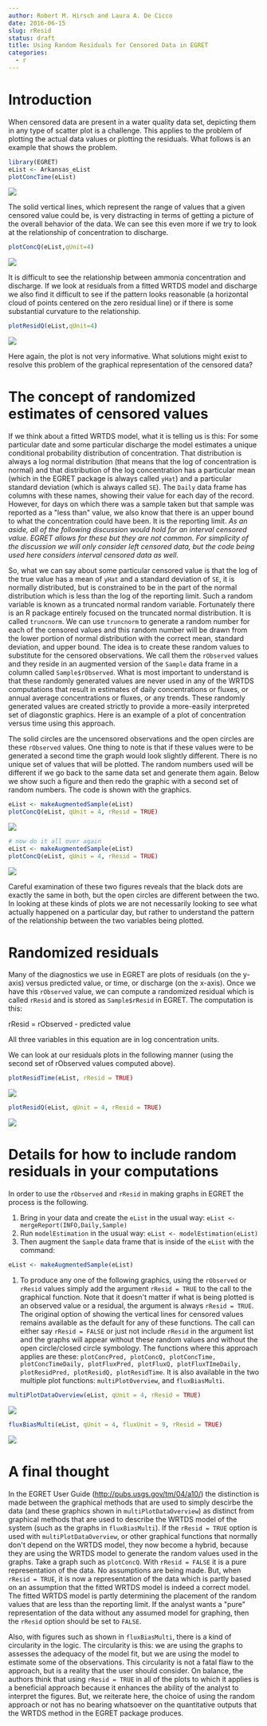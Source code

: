 ```yaml
---
author: Robert M. Hirsch and Laura A. De Cicco
date: 2016-06-15
slug: rResid
status: draft
title: Using Random Residuals for Censored Data in EGRET
categories:
  - r
---
```

Introduction
============

When censored data are present in a water quality data set, depicting them in any type of scatter plot is a challenge. This applies to the problem of plotting the actual data values or plotting the residuals. What follows is an example that shows the problem.

``` r
library(EGRET)
eList <- Arkansas_eList
plotConcTime(eList)
```

<img src='/static/rResid/unnamed-chunk-1-1.png'/>

The solid vertical lines, which represent the range of values that a given censored value could be, is very distracting in terms of getting a picture of the overall behavior of the data. We can see this even more if we try to look at the relationship of concentration to discharge.

``` r
plotConcQ(eList,qUnit=4)
```

<img src='/static/rResid/unnamed-chunk-2-1.png'/>

It is difficult to see the relationship between ammonia concentration and discharge. If we look at residuals from a fitted WRTDS model and discharge we also find it difficult to see if the pattern looks reasonable (a horizontal cloud of points centered on the zero residual line) or if there is some substantial curvature to the relationship.

``` r
plotResidQ(eList,qUnit=4)
```

<img src='/static/rResid/unnamed-chunk-3-1.png'/>

Here again, the plot is not very informative. What solutions might exist to resolve this problem of the graphical representation of the censored data?

The concept of randomized estimates of censored values
======================================================

If we think about a fitted WRTDS model, what it is telling us is this: For some particular date and some particular discharge the model estimates a unique conditional probability distribution of concentration. That distribution is always a log normal distribution (that means that the log of concentration is normal) and that distribution of the log concentration has a particular mean (which in the EGRET package is always called `yHat`) and a particular standard deviation (which is always called `SE`). The `Daily` data frame has columns with these names, showing their value for each day of the record. However, for days on which there was a sample taken but that sample was reported as a "less than" value, we also know that there is an upper bound to what the concentration could have been. It is the reporting limit. *As an aside, all of the following discussion would hold for an interval censored value. EGRET allows for these but they are not common. For simplicity of the discussion we will only consider left censored data, but the code being used here considers interval censored data as well.*

So, what we can say about some particular censored value is that the log of the true value has a mean of `yHat` and a standard deviation of `SE`, it is normally distributed, but is constrained to be in the part of the normal distribution which is less than the log of the reporting limit. Such a random variable is known as a truncated normal random variable. Fortunately there is an R package entirely focused on the truncated normal distribution. It is called `truncnorm`. We can use `truncnorm` to generate a random number for each of the censored values and this random number will be drawn from the lower portion of normal distribution with the correct mean, standard deviation, and upper bound. The idea is to create these random values to substitute for the censored observations. We call them the `rObserved` values and they reside in an augmented version of the `Sample` data frame in a column called `Sample$rObserved`. What is most important to understand is that these randomly generated values are never used in any of the WRTDS computations that result in estimates of daily concentrations or fluxes, or annual average concentrations or fluxes, or any trends. These randomly generated values are created strictly to provide a more-easily interpreted set of diagonstic graphics. Here is an example of a plot of concentration versus time using this approach.

The solid circles are the uncensored observations and the open circles are these `rObserved` values. One thing to note is that if these values were to be generated a second time the graph would look slightly different. There is no unique set of values that will be plotted. The random numbers used will be different if we go back to the same data set and generate them again. Below we show such a figure and then redo the graphic with a second set of random numbers. The code is shown with the graphics.

``` r
eList <- makeAugmentedSample(eList)
plotConcQ(eList, qUnit = 4, rResid = TRUE)
```

<img src='/static/rResid/unnamed-chunk-4-1.png'/>

``` r
# now do it all over again
eList <- makeAugmentedSample(eList)
plotConcQ(eList, qUnit = 4, rResid = TRUE)
```

<img src='/static/rResid/unnamed-chunk-4-2.png'/>

Careful examination of these two figures reveals that the black dots are exactly the same in both, but the open circles are different between the two. In looking at these kinds of plots we are not necessarily looking to see what actually happened on a particular day, but rather to understand the pattern of the relationship between the two variables being plotted.

Randomized residuals
====================

Many of the diagnostics we use in EGRET are plots of residuals (on the y-axis) versus predicted value, or time, or discharge (on the x-axis). Once we have this `rObserved` value, we can compute a randomized residual which is called `rResid` and is stored as `Sample$rResid` in EGRET. The computation is this:

rResid = rObserved - predicted value

All three variables in this equation are in log concentration units.

We can look at our residuals plots in the following manner (using the second set of rObserved values computed above).

``` r
plotResidTime(eList, rResid = TRUE)
```

<img src='/static/rResid/unnamed-chunk-5-1.png'/>

``` r
plotResidQ(eList, qUnit = 4, rResid = TRUE)
```

<img src='/static/rResid/unnamed-chunk-5-2.png'/>

Details for how to include random residuals in your computations
================================================================

In order to use the `rObserved` and `rResid` in making graphs in EGRET the process is the following.

1.  Bring in your data and create the `eList` in the usual way: `eList <- mergeReport(INFO,Daily,Sample)`
2.  Run `modelEstimation` in the usual way: `eList <- modelEstimation(eList)`
3.  Then augment the `Sample` data frame that is inside of the `eList` with the command:

``` r
eList <- makeAugmentedSample(eList)
```

1.  To produce any one of the following graphics, using the `rObserved` or `rResid` values simply add the argument `rResid = TRUE` to the call to the graphical function. Note that it doesn't matter if what is being plotted is an observed value or a residual, the argument is always `rResid = TRUE`. The original option of showing the vertical lines for censored values remains available as the default for any of these functions. The call can either say `rResid = FALSE` or just not include `rResid` in the argument list and the graphs will appear without these random values and without the open circle/closed circle symbology. The functions where this approach applies are these: `plotConcPred, plotConcQ, plotConcTime, plotConcTimeDaily, plotFluxPred, plotFluxQ, plotFluxTImeDaily, plotResidPred, plotResidQ, plotResidTime`. It is also available in the two multiple plot functions: `multiPlotOverview`, and `fluxBiasMulti`.

``` r
multiPlotDataOverview(eList, qUnit = 4, rResid = TRUE)
```

<img src='/static/rResid/unnamed-chunk-7-1.png'/>

``` r
fluxBiasMulti(eList, qUnit = 4, fluxUnit = 9, rResid = TRUE)
```

<img src='/static/rResid/unnamed-chunk-8-1.png'/>

A final thought
===============

In the EGRET User Guide (<http://pubs.usgs.gov/tm/04/a10/>) the distinction is made between the graphical methods that are used to simply descirbe the data (and these graphics shown in `multiPlotDataOverview`) as distinct from graphical methods that are used to describe the WRTDS model of the system (such as the graphs in `fluxBiasMulti`). If the `rResid = TRUE` option is used with `multiPlotDataOverview`, or other graphical functions that normally don't depend on the WRTDS model, they now become a hybrid, because they are using the WRTDS model to generate the random values used in the graphs. Take a graph such as `plotConcQ`. With `rResid = FALSE` it is a pure representation of the data. No assumptions are being made. But, when `rResid = TRUE`, it is now a representation of the data which is partly based on an assumption that the fitted WRTDS model is indeed a correct model. The fitted WRTDS model is partly determining the placement of the random values that are less than the reporting limit. If the analyst wants a "pure" representation of the data without any assumed model for graphing, then the `rResid` option should be set to `FALSE`.

Also, with figures such as shown in `fluxBiasMulti`, there is a kind of circularity in the logic. The circularity is this: we are using the graphs to assesses the adequacy of the model fit, but we are using the model to estimate some of the observations. This circularity is not a fatal flaw to the approach, but is a reality that the user should consider. On balance, the authors think that using `rResid = TRUE` in all of the plots to which it applies is a beneficial approach because it enhances the ability of the analyst to interpret the figures. But, we reiterate here, the choice of using the random approach or not has no bearing whatsoever on the quantitative outputs that the WRTDS method in the EGRET package produces.
